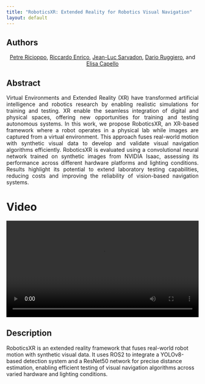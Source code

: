 ```yaml
---
title: "RoboticsXR: Extended Reality for Robotics Visual Navigation"
layout: default
---
```


## Authors

<div style="text-align: center;">
  <a href="https://www.polito.it/personale?p=petre.ricioppo">Petre Ricioppo</a>, 
  <a href="https://www.polito.it/personale?p=riccardo.enrico">Riccardo Enrico</a>, 
  <a href="https://www.polito.it/personale?p=jeanluc.sarvadon">Jean-Luc Sarvadon</a>, 
  <a href="https://www.polito.it/personale?p=dario.ruggiero">Dario Ruggiero</a>, and 
  <a href="https://www.polito.it/personale?p=elisa.capello">Elisa Capello</a>
</div>

## Abstract

<div style="text-align: justify;">
  Virtual Environments and Extended Reality (XR) have transformed artificial intelligence and robotics research by enabling realistic simulations for training and testing. XR enable the seamless integration of digital and physical spaces, offering new opportunities for training and testing autonomous systems. In this work, we propose RoboticsXR, an XR-based framework where a robot operates in a physical lab while images are captured from a virtual environment. This approach fuses real-world motion with synthetic visual data to develop and validate visual navigation algorithms efficiently. RoboticsXR is evaluated using a convolutional neural network trained on synthetic images from NVIDIA Isaac, assessing its performance across different hardware platforms and lighting conditions. Results highlight its potential to extend laboratory testing capabilities, reducing costs and improving the reliability of vision-based navigation systems.
</div>

# Video

<video width="100%" height="auto" controls>
  <source src="./media/RoboticsXRIROS.mp4" type="video/mp4">
</video>

## Description

RoboticsXR is an extended reality framework that fuses real-world robot motion with synthetic visual data. It uses ROS2 to integrate a YOLOv8-based detection system and a ResNet50 network for precise distance estimation, enabling efficient testing of visual navigation algorithms across varied hardware and lighting conditions.